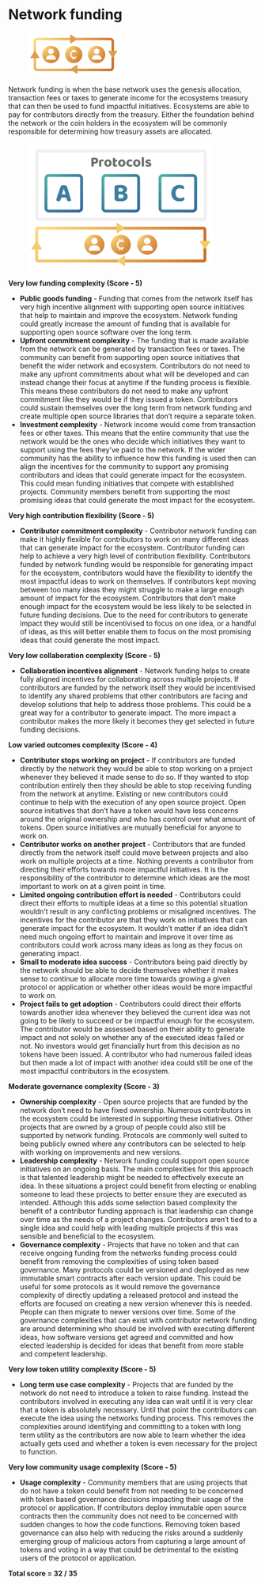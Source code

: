 # Network funding

<div align="left"><figure><img src="../../.gitbook/assets/contributor-network-incentives-header.png" alt="" width="185"><figcaption></figcaption></figure></div>

Network funding is when the base network uses the genesis allocation, transaction fees or taxes to generate income for the ecosystems treasury that can then be used to fund impactful initiatives. Ecosystems are able to pay for contributors directly from the treasury. Either the foundation behind the network or the coin holders in the ecosystem will be commonly responsible for determining how treasury assets are allocated.

<div align="left"><figure><img src="../../.gitbook/assets/contributor-network-incentives.png" alt="" width="375"><figcaption></figcaption></figure></div>



**Very low funding complexity (Score - 5)**

* **Public goods funding** - Funding that comes from the network itself has very high incentive alignment with supporting open source initiatives that help to maintain and improve the ecosystem. Network funding could greatly increase the amount of funding that is available for supporting open source software over the long term.
* **Upfront commitment complexity** - The funding that is made available from the network can be generated by transaction fees or taxes. The community can benefit from supporting open source initiatives that benefit the wider network and ecosystem. Contributors do not need to make any upfront commitments about what will be developed and can instead change their focus at anytime if the funding process is flexible. This means these contributors do not need to make any upfront commitment like they would be if they issued a token. Contributors could sustain themselves over the long term from network funding and create multiple open source libraries that don’t require a separate token.
* **Investment complexity** - Network income would come from transaction fees or other taxes. This means that the entire community that use the network would be the ones who decide which initiatives they want to support using the fees they’ve paid to the network. If the wider community has the ability to influence how this funding is used then can align the incentives for the community to support any promising contributors and ideas that could generate impact for the ecosystem. This could mean funding initiatives that compete with established projects. Community members benefit from supporting the most promising ideas that could generate the most impact for the ecosystem.



**Very high contribution flexibility (Score - 5)**

* **Contributor commitment complexity** - Contributor network funding can make it highly flexible for contributors to work on many different ideas that can generate impact for the ecosystem. Contributor funding can help to achieve a very high level of contribution flexibility. Contributors funded by network funding would be responsible for generating impact for the ecosystem, contributors would have the flexibility to identify the most impactful ideas to work on themselves. If contributors kept moving between too many ideas they might struggle to make a large enough amount of impact for the ecosystem. Contributors that don’t make enough impact for the ecosystem would be less likely to be selected in future funding decisions. Due to the need for contributors to generate impact they would still be incentivised to focus on one idea, or a handful of ideas, as this will better enable them to focus on the most promising ideas that could generate the most impact.



**Very low collaboration complexity (Score - 5)**

* **Collaboration incentives alignment** - Network funding helps to create fully aligned incentives for collaborating across multiple projects. If contributors are funded by the network itself they would be incentivised to identify any shared problems that other contributors are facing and develop solutions that help to address those problems. This could be a great way for a contributor to generate impact. The more impact a contributor makes the more likely it becomes they get selected in future funding decisions.



**Low varied outcomes complexity (Score - 4)**

* **Contributor stops working on project** - If contributors are funded directly by the network they would be able to stop working on a project whenever they believed it made sense to do so. If they wanted to stop contribution entirely then they should be able to stop receiving funding from the network at anytime. Existing or new contributors could continue to help with the execution of any open source project. Open source initiatives that don’t have a token would have less concerns around the original ownership and who has control over what amount of tokens.  Open source initiatives are mutually beneficial for anyone to work on.
* **Contributor works on another project** - Contributors that are funded directly from the network itself could move between projects and also work on multiple projects at a time. Nothing prevents a contributor from directing their efforts towards more impactful initiatives. It is the responsibility of the contributor to determine which ideas are the most important to work on at a given point in time.
* **Limited ongoing contribution effort is needed** - Contributors could direct their efforts to multiple ideas at a time so this potential situation wouldn’t result in any conflicting problems or misaligned incentives. The incentives for the contributor are that they work on initiatives that can generate impact for the ecosystem. It wouldn’t matter if an idea didn’t need much ongoing effort to maintain and improve it over time as contributors could work across many ideas as long as they focus on generating impact.
* **Small to moderate idea success** - Contributors being paid directly by the network should be able to decide themselves whether it makes sense to continue to allocate more time towards growing a given protocol or application or whether other ideas would be more impactful to work on.
* **Project fails to get adoption** - Contributors could direct their efforts towards another idea whenever they believed the current idea was not going to be likely to succeed or be impactful enough for the ecosystem. The contributor would be assessed based on their ability to generate impact and not solely on whether any of the executed ideas failed or not. No investors would get financially hurt from this decision as no tokens have been issued. A contributor who had numerous failed ideas but then made a lot of impact with another idea could still be one of the most impactful contributors in the ecosystem.



**Moderate governance complexity (Score - 3)**

* **Ownership complexity** - Open source projects that are funded by the network don’t need to have fixed ownership. Numerous contributors in the ecosystem could be interested in supporting these initiatives. Other projects that are owned by a group of people could also still be supported by network funding. Protocols are commonly well suited to being publicly owned where any contributors can be selected to help with working on improvements and new versions.
* **Leadership complexity** - Network funding could support open source initiatives on an ongoing basis. The main complexities for this approach is that talented leadership might be needed to effectively execute an idea. In these situations a project could benefit from electing or enabling someone to lead these projects to better ensure they are executed as intended. Although this adds some selection based complexity the benefit of a contributor funding approach is that leadership can change over time as the needs of a project changes. Contributors aren’t tied to a single idea and could help with leading multiple projects if this was sensible and beneficial to the ecosystem.
* **Governance complexity** - Projects that have no token and that can receive ongoing funding from the networks funding process could benefit from removing the complexities of using token based governance. Many protocols could be versioned and deployed as new immutable smart contracts after each version update. This could be useful for some protocols as it would remove the governance complexity of directly updating a released protocol and instead the efforts are focused on creating a new version whenever this is needed. People can then migrate to newer versions over time. Some of the governance complexities that can exist with contributor network funding are around determining who should be involved with executing different ideas, how software versions get agreed and committed and how elected leadership is decided for ideas that benefit from more stable and competent leadership.



**Very low token utility complexity (Score - 5)**

* **Long term use case complexity** - Projects that are funded by the network do not need to introduce a token to raise funding. Instead the contributors involved in executing any idea can wait until it is very clear that a token is absolutely necessary. Until that point the contributors can execute the idea using the networks funding process. This removes the complexities around identifying and committing to a token with long term utility as the contributors are now able to learn whether the idea actually gets used and whether a token is even necessary for the project to function.



**Very low community usage complexity (Score - 5)**

* **Usage complexity** - Community members that are using projects that do not have a token could benefit from not needing to be concerned with token based governance decisions impacting their usage of the protocol or application. If contributors deploy immutable open source contracts then the community does not need to be concerned with sudden changes to how the code functions. Removing token based governance can also help with reducing the risks around a suddenly emerging group of malicious actors from capturing a large amount of tokens and voting in a way that could be detrimental to the existing users of the protocol or application.



**Total score = 32 / 35**
